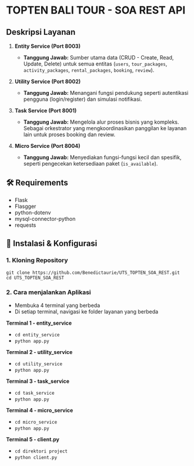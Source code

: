 # TOPTEN BALI TOUR - SOA REST API

## Deskripsi Layanan

1.  **Entity Service (Port 8003)**
    -   **Tanggung Jawab:** Sumber utama data (CRUD - Create, Read, Update, Delete) untuk semua entitas (`users`, `tour_packages`, `activity_packages`, `rental_packages`, `booking`, `review`).

2.  **Utility Service (Port 8002)**
    -   **Tanggung Jawab:** Menangani fungsi pendukung seperti autentikasi pengguna (login/register) dan simulasi notifikasi.

3.  **Task Service (Port 8001)**
    -   **Tanggung Jawab:** Mengelola alur proses bisnis yang kompleks. Sebagai orkestrator yang mengkoordinasikan panggilan ke layanan lain untuk proses booking dan review.

4.  **Micro Service (Port 8004)**
    -   **Tanggung Jawab:** Menyediakan fungsi-fungsi kecil dan spesifik, seperti pengecekan ketersediaan paket (`is_available`).

## 🛠️ Requirements
- Flask
- Flasgger
- python-dotenv
- mysql-connector-python
- requests

## 🚀 Instalasi & Konfigurasi

### 1. Kloning Repository

```
git clone https://github.com/Benedictaurie/UTS_TOPTEN_SOA_REST.git
cd UTS_TOPTEN_SOA_REST
```

### 2. Cara menjalankan Aplikasi
- Membuka 4 terminal yang berbeda
- Di setiap terminal, navigasi ke folder layanan yang berbeda

**Terminal 1 - entity_service**
- `cd entity_service`
- `python app.py`

**Terminal 2 - utility_service**
- `cd utility_service`
- `python app.py`

**Terminal 3 - task_service**
- `cd task_service`
- `python app.py`

**Terminal 4 - micro_service**
- `cd micro_service`
- `python app.py`

**Terminal 5 - client.py**
- `cd direktori project`
- `python client.py`